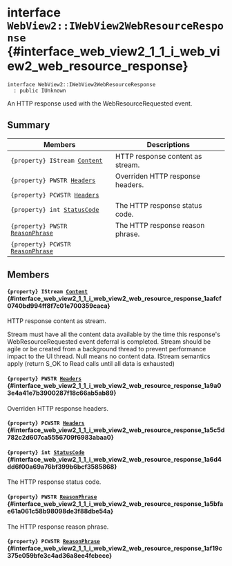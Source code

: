 # interface `WebView2::IWebView2WebResourceResponse` {#interface_web_view2_1_1_i_web_view2_web_resource_response}

```
interface WebView2::IWebView2WebResourceResponse
  : public IUnknown
```  

An HTTP response used with the WebResourceRequested event.

## Summary

 Members                        | Descriptions                                
--------------------------------|---------------------------------------------
`{property} IStream `[`Content`](#interface_web_view2_1_1_i_web_view2_web_resource_response_1aafcf0740bd994ff8f7c01e700359caca) | HTTP response content as stream.
`{property} PWSTR `[`Headers`](#interface_web_view2_1_1_i_web_view2_web_resource_response_1a9a03e4a41e7b3900287f18c66ab5ab89) | Overriden HTTP response headers.
`{property} PCWSTR `[`Headers`](#interface_web_view2_1_1_i_web_view2_web_resource_response_1a5c5d782c2d607ca5556709f6983abaa0) | 
`{property} int `[`StatusCode`](#interface_web_view2_1_1_i_web_view2_web_resource_response_1a6d4dd6f00a69a76bf399b6bcf3585868) | The HTTP response status code.
`{property} PWSTR `[`ReasonPhrase`](#interface_web_view2_1_1_i_web_view2_web_resource_response_1a5bfae61a061c58b98098de3f88dbe54a) | The HTTP response reason phrase.
`{property} PCWSTR `[`ReasonPhrase`](#interface_web_view2_1_1_i_web_view2_web_resource_response_1af19c375e059bfe3c4ad36a8ee4fcbece) | 

## Members

#### `{property} IStream `[`Content`](#interface_web_view2_1_1_i_web_view2_web_resource_response_1aafcf0740bd994ff8f7c01e700359caca) {#interface_web_view2_1_1_i_web_view2_web_resource_response_1aafcf0740bd994ff8f7c01e700359caca}

HTTP response content as stream.

Stream must have all the content data available by the time this response's WebResourceRequested event deferral is completed. Stream should be agile or be created from a background thread to prevent performance impact to the UI thread. Null means no content data. IStream semantics apply (return S_OK to Read calls until all data is exhausted)

#### `{property} PWSTR `[`Headers`](#interface_web_view2_1_1_i_web_view2_web_resource_response_1a9a03e4a41e7b3900287f18c66ab5ab89) {#interface_web_view2_1_1_i_web_view2_web_resource_response_1a9a03e4a41e7b3900287f18c66ab5ab89}

Overriden HTTP response headers.

#### `{property} PCWSTR `[`Headers`](#interface_web_view2_1_1_i_web_view2_web_resource_response_1a5c5d782c2d607ca5556709f6983abaa0) {#interface_web_view2_1_1_i_web_view2_web_resource_response_1a5c5d782c2d607ca5556709f6983abaa0}

#### `{property} int `[`StatusCode`](#interface_web_view2_1_1_i_web_view2_web_resource_response_1a6d4dd6f00a69a76bf399b6bcf3585868) {#interface_web_view2_1_1_i_web_view2_web_resource_response_1a6d4dd6f00a69a76bf399b6bcf3585868}

The HTTP response status code.

#### `{property} PWSTR `[`ReasonPhrase`](#interface_web_view2_1_1_i_web_view2_web_resource_response_1a5bfae61a061c58b98098de3f88dbe54a) {#interface_web_view2_1_1_i_web_view2_web_resource_response_1a5bfae61a061c58b98098de3f88dbe54a}

The HTTP response reason phrase.

#### `{property} PCWSTR `[`ReasonPhrase`](#interface_web_view2_1_1_i_web_view2_web_resource_response_1af19c375e059bfe3c4ad36a8ee4fcbece) {#interface_web_view2_1_1_i_web_view2_web_resource_response_1af19c375e059bfe3c4ad36a8ee4fcbece}

